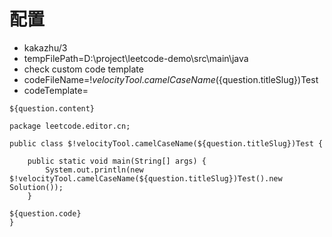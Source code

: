 # 配置
* kakazhu/3
* tempFilePath=D:\project\leetcode-demo\src\main\java
* check custom code template
* codeFileName=$!velocityTool.camelCaseName(${question.titleSlug})Test
* codeTemplate=
```
${question.content}

package leetcode.editor.cn;

public class $!velocityTool.camelCaseName(${question.titleSlug})Test {

    public static void main(String[] args) {
        System.out.println(new $!velocityTool.camelCaseName(${question.titleSlug})Test().new Solution());
    }

${question.code}
}
```
